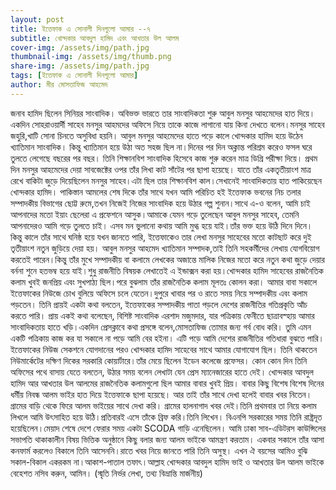```yaml
---
layout: post
title: ইত্তেফাক এ সোনালী দিনগুলো আমার --৭
subtitle: খোন্দকার আবদুল হামিদ এবং আখতার উল আলম
cover-img: /assets/img/path.jpg
thumbnail-img: /assets/img/thumb.png
share-img: /assets/img/path.jpg
tags: [ইত্তেফাক এ সোনালী দিনগুলো আমার]
author: মীর মোসতাফিজ আহমেদ
---
```



জনাব হামিদ ছিলেন সিনিয়র সাংবাদিক। অবিভক্ত ভারতে তার সাংবাদিকতা শুরু আবুল মনসুর আহমেদের হাত দিয়ে। একদিন সোহরাওয়ার্দী সাহেব মনসুর আহমদের অফিসে নিয়ে তাকে কাজে লাগানো যায় কিনা দেখতে বলেন।মনসুর সাহেব জহুরি,খাটি সোনা চিনতে অসুবিধা হয়নি। আবুল মনসুর আহমেদের হাতে পড়ে কালে খোন্দকার হামিদ হয়ে উঠেন খ্যাতিমান সাংবাদিক। কিন্তু খ্যাতিমান হয়ে উঠা অত সহজ ছিল না।দিনের পর দিন  অক্লান্ত পরিশ্রম করেও ফসল ঘরে তুলতে লেগেছে বছরের পর বছর। তিনি শিক্ষানবিশ সাংবাদিক হিসেবে কাজ শুরু করেন মাত্র ডিগ্রি পরীক্ষা দিয়ে।
প্রথম দিন মনসুর আহমেদের দেয়া সাবজেক্টের ওপর তাঁর লিখা কাট সাঁটের পর ছাপা হয়েছে।  যাতে তাঁর একতৃতীয়াংশ মাত্র রেখে  বাকিটা জুড়ে দিয়েছিলেন মনসুর সাহেব।এটা ছিল তার শিক্ষানবিশ কাল।সেখানেই সাংবাদিকতায় হাত পাকিয়েছেন খোন্দকার হামিদ। 
পাকিস্তান আমলের শেষ দিকে তাঁর সাথে যখন আমি পরিচিত হই ইত্তেফাক ভবনের নিচ তলার সম্পাদকীয় বিভাগের ছোট্ট রুমে,তখন নিজেই নিজের সাংবাদিক হয়ে উঠার গল্প শুনান।সাথে এ-ও বলেন, আমি চাই আপনাদের মতো ইয়াং ছেলেরা এ প্রফেশনে আসুক।আমাকে যেমন গড়ে তুলেছেন আবুল মনসুর সাহেব, তেমনি আপনাদেরও আমি গড়ে তুলতে চাই। এসব মন ভুলানো কথায় আমি মুগ্ধ হয়ে যাই।তাঁর ভক্ত হয়ে উঠি দিনে দিনে।
কিন্তু কালে তাঁর সাথে ঘনিষ্ঠ হয়ে যখন জানতে পারি, ইত্তেফাকেও তার লেখা মনসুর সাহেবের মতো কাটছাট করে দুই তৃতীয়াংশ নতুন জুড়িয়ে দেয়া হয়।
আবুল মনসুর আহমেদ খ্যাতিমান সম্পাদক,তাই তিনি  সহকর্মীদের লেখায় যোগবিয়োগ করতেই পারেন।কিন্তু তাঁর মুখে সম্পাদকীয় বা কলামে লেখকের অজান্তে মালিক নিজের মতো করে নতুন কথা জুড়ে দেয়ার বর্ননা শুনে হতভম্ব হয়ে যাই।শুধু  রাজনীতি বিষয়ক লেখাতেই এ ইন্ডাক্সন করা হয়।খোন্দকার হামিদ সাহেবের রাজনৈতিক কলাম খুবই জনপ্রিয় এবং সুখপাঠ্য ছিল।পরে বুঝলাম তাঁর  রাজনৈতিক কলাম মূলতঃ কোলন করা।
আমার বাবা সকালে ইত্তেফাকের নিউজে চোখ বুলিয়ে অফিসে চলে যেতেন।দুপুরে খাবার পর ও রাতে সময় নিয়ে সম্পাদকীয় এবং কলাম পড়তেন। তিনি প্রায়ই একটা কথা বলতেন, ইত্তেফাকের সম্পাদকীয় পাতা পড়লে দেশের রাজনীতির গতিপ্রকৃতি আঁচ করতে পারি। 
প্রায় একই কথা বলেছেন, বিশিষ্ট সাংবাদিক এরশাদ মজুমদার, যার পত্রিকায় ফেনীতে ছাত্রাবস্হায় আমার সাংবাদিকতায় হাতে খড়ি।একদিন প্রেসক্লাবে কথা প্রসঙ্গে বলেন,মোসতাফিজ তোমার জন্য গর্ব বোধ করি। তুমি এমন একটি পত্রিকায় কাজ কর যা সকালে না পড়ে আমি বের হইনা। এটি পড়ে আমি দেশের রাজনীতির গতিধারা বুঝতে পারি। 
ইত্তেফাকের নিউজ সেকশনে যোগদানের পরও খোন্দকার হামিদ সাহেবের সাথে আমার যোগাযোগ ছিল। তিনি থাকতেন নিউমার্কেটের দক্ষিণ দিকের সরকারি কোয়ার্টারে।তাঁর মেয়ে ছিলেন ইডেন কলেজে প্রফেসর। কোন কোন দিন তিনি অফিসের পথে বাসায় যেতে বলতেন, উঠার সময় বলেন লেখাটা যেন প্রেস ম্যানেজারের হাতে দেই।
খোন্দকার আবদুল হামিদ আর আখতার উল আলমের  রাজনৈতিক কলামগুলো ছিল আমার  বাবার খুবই প্রিয়। বাবার কিছু বিশেষ বিশেষ দিনের ধর্মীয় নিবন্ধ আলম  ভাইর হাত দিয়ে ইত্তেফাকে ছাপা হয়েছে। আর তাই  তাঁর সাথে দেখা হলেই বাবার খবর নিতেন।
গ্রামের বাড়ি থেকে ফিরে আলম ভাইয়ের সাথে দেখা করি। গ্রামের হালনাগাদ খবর দেই।তিনি প্রথমবার তা নিয়ে কলাম লিখলে আমি উৎসাহিত হয়ে উঠি।প্রতিবারই এসে তাঁকে ব্রিফ করি।তিনি লিখেন।
বিএনপি সরকারের সময় তিনি রাষ্ট্রদূত হয়েছিলেন।মেয়াদ শেষে দেশে ফেরার সময় একটা SCODA গাড়ি এনেছিলেন।
আমি ঢাকা সাব-এডিটরস কাউন্সিলের সভাপতি থাকাকালীন  বিষয় ভিত্তিক অনুষ্ঠানে কিছু বলার জন্য আলম ভাইকে আমন্ত্রণ করতাম। একবার সকালে তাঁর আসা কনফার্ম করলেও বিকালে তিনি আসেননি।রাতে খবর নিয়ে জানতে পারি তিনি অসুস্থ। এখন ঐ বয়সের আমিও বুঝি সকাল-বিকাল একরকম না।আকাশ-পাতাল তফাৎ।আল্লাহ খোন্দকার আবদুল হামিদ ভাই ও আখতার উল আলম ভাইকে বেহেশত নসিব করুন, আমিন।
(স্মৃতি নির্ভর লেখা, তথ্য বিভ্রান্তি মার্জনীয়)
